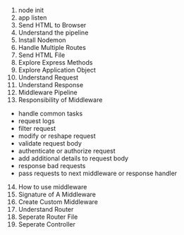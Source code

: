 1. node init
2. app listen
3. Send HTML to Browser
4. Understand the pipeline
5. Install Nodemon
6. Handle Multiple Routes
7. Send HTML File
8. Explore Express Methods
9. Explore Application Object
10. Understand Request
11. Understand Response
12. Middleware Pipeline
13. Responsibility of Middleware

- handle common tasks
- request logs
- filter request
- modify or reshape request
- validate request body
- authenticate or authorize request
- add additional details to request body
- response bad requests
- pass requests to next middleware or response handler

14. How to use middleware
15. Signature of A Middleware
16. Create Custom Middleware
17. Understand Router
18. Seperate Router File
19. Seperate Controller
